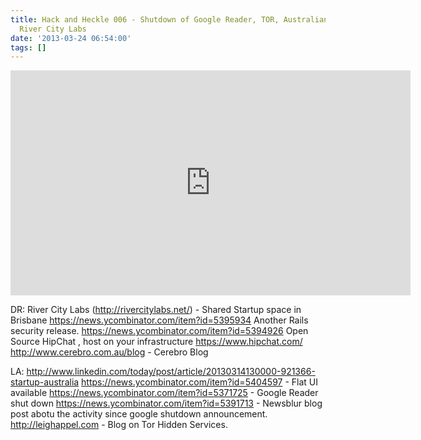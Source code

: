 ```yaml
---
title: Hack and Heckle 006 - Shutdown of Google Reader, TOR, Australian Startups,
  River City Labs
date: '2013-03-24 06:54:00'
tags: []
---
```


<iframe style="border: none" src="http://html5-player.libsyn.com/embed/episode/id/2262396/height/360/width/640/theme/legacy/direction/no/autoplay/no/autonext/no/thumbnail/yes/preload/no/no_addthis/no/" height="360" width="640" scrolling="no"></iframe>


DR:
River City Labs (http://rivercitylabs.net/) - Shared Startup space in Brisbane
https://news.ycombinator.com/item?id=5395934 Another Rails security release.
https://news.ycombinator.com/item?id=5394926 Open Source HipChat , host on your infrastructure
https://www.hipchat.com/
http://www.cerebro.com.au/blog - Cerebro Blog

LA:
http://www.linkedin.com/today/post/article/20130314130000-921366-startup-australia
https://news.ycombinator.com/item?id=5404597 - Flat UI available 
https://news.ycombinator.com/item?id=5371725 - Google Reader shut down
https://news.ycombinator.com/item?id=5391713 - Newsblur blog post abotu the activity since google shutdown announcement.
http://leighappel.com - Blog on Tor Hidden Services.


